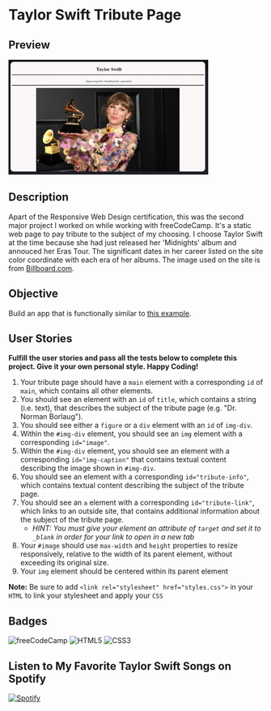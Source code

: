 # Taylor Swift Tribute Page

## Preview

![preview image for the Taylor Swift Tribute page. Text "Taylor Swift: Signer-Songwriter. Soundtrack of a generation" Photo of Taylor Swift smiling and holding up her 2021 Grammy award.](./taylor-swift-tribute-page.PNG)

## Description
Apart of the Responsive Web Design certification, this was the second major project I worked on while working with freeCodeCamp. It's a static web page to pay tribute to the subject of my choosing. I choose Taylor Swift at the time because she had just released her 'Midnights' album and annouced her Eras Tour. The significant dates in her career listed on the site color coordinate with each era of her albums. The image used on the site is from [Billboard.com](https://www.billboard.com/wp-content/uploads/2021/11/Taylor-Swift-2021-grammy-billboard-1548.jpg?w=942&h=623&crop=1&resize=942%2C623).

## Objective
Build an app that is functionally similar to [this example](https://tribute-page.freecodecamp.rocks/).

## User Stories

**Fulfill the user stories and pass all the tests below to complete this project. Give it your own personal style. Happy Coding!**

1. Your tribute page should have a `main` element with a corresponding `id` of `main`, which contains all other elements.
2. You should see an element with an `id` of `title`, which contains a string (i.e. text), that describes the subject of the tribute page (e.g. "Dr. Norman Borlaug").
3. You should see either a `figure` or a `div` element with an `id` of `img-div`.
4. Within the `#img-div` element, you should see an `img` element with a corresponding `id="image"`.
5. Within the `#img-div` element, you should see an element with a corresponding `id="img-caption"` that contains textual content describing the image shown in `#img-div`.
6. You should see an element with a corresponding `id="tribute-info"`, which contains textual content describing the subject of the tribute page.
7. You should see an `a` element with a corresponding `id="tribute-link"`, which links to an outside site, that contains additional information about the subject of the tribute page.
    - *HINT: You must give your element an attribute of `target` and set it to `_blank` in order for your link to open in a new tab*
9. Your `#image` should use `max-width` and `height` properties to resize responsively, relative to the width of its parent element, without exceeding its original size.
10. Your `img` element should be centered within its parent element

**Note:** Be sure to add `<link rel="stylesheet" href="styles.css">` in your `HTML` to link your stylesheet and apply your `CSS`

## Badges
![freeCodeCamp](https://img.shields.io/badge/freeCodeCamp-0A0A23.svg?style=for-the-badge&logo=freeCodeCamp&logoColor=white)
![HTML5](https://img.shields.io/badge/html5-%23E34F26.svg?style=for-the-badge&logo=html5&logoColor=white)
![CSS3](https://img.shields.io/badge/css3-%231572B6.svg?style=for-the-badge&logo=css3&logoColor=white)

## Listen to My Favorite Taylor Swift Songs on Spotify
[![Spotify](https://img.shields.io/badge/Spotify-1DB954.svg?style=for-the-badge&logo=Spotify&logoColor=white)](https://open.spotify.com/playlist/2v77Dq8whATnd2gQJO4pIf?si=8dab51f992944935)
